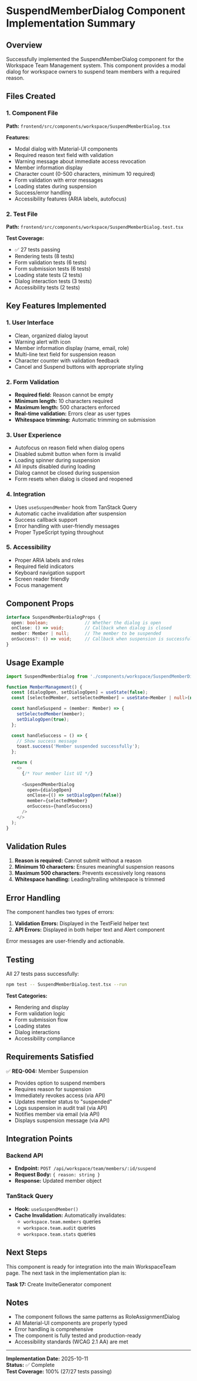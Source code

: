 # SuspendMemberDialog Component Implementation Summary

## Overview
Successfully implemented the SuspendMemberDialog component for the Workspace Team Management system. This component provides a modal dialog for workspace owners to suspend team members with a required reason.

## Files Created

### 1. Component File
**Path:** `frontend/src/components/workspace/SuspendMemberDialog.tsx`

**Features:**
- Modal dialog with Material-UI components
- Required reason text field with validation
- Warning message about immediate access revocation
- Member information display
- Character count (0-500 characters, minimum 10 required)
- Form validation with error messages
- Loading states during suspension
- Success/error handling
- Accessibility features (ARIA labels, autofocus)

### 2. Test File
**Path:** `frontend/src/components/workspace/SuspendMemberDialog.test.tsx`

**Test Coverage:**
- ✅ 27 tests passing
- Rendering tests (8 tests)
- Form validation tests (6 tests)
- Form submission tests (6 tests)
- Loading state tests (2 tests)
- Dialog interaction tests (3 tests)
- Accessibility tests (2 tests)

## Key Features Implemented

### 1. User Interface
- Clean, organized dialog layout
- Warning alert with icon
- Member information display (name, email, role)
- Multi-line text field for suspension reason
- Character counter with validation feedback
- Cancel and Suspend buttons with appropriate styling

### 2. Form Validation
- **Required field:** Reason cannot be empty
- **Minimum length:** 10 characters required
- **Maximum length:** 500 characters enforced
- **Real-time validation:** Errors clear as user types
- **Whitespace trimming:** Automatic trimming on submission

### 3. User Experience
- Autofocus on reason field when dialog opens
- Disabled submit button when form is invalid
- Loading spinner during suspension
- All inputs disabled during loading
- Dialog cannot be closed during suspension
- Form resets when dialog is closed and reopened

### 4. Integration
- Uses `useSuspendMember` hook from TanStack Query
- Automatic cache invalidation after suspension
- Success callback support
- Error handling with user-friendly messages
- Proper TypeScript typing throughout

### 5. Accessibility
- Proper ARIA labels and roles
- Required field indicators
- Keyboard navigation support
- Screen reader friendly
- Focus management

## Component Props

```typescript
interface SuspendMemberDialogProps {
  open: boolean;              // Whether the dialog is open
  onClose: () => void;        // Callback when dialog is closed
  member: Member | null;      // The member to be suspended
  onSuccess?: () => void;     // Callback when suspension is successful
}
```

## Usage Example

```typescript
import SuspendMemberDialog from './components/workspace/SuspendMemberDialog';

function MemberManagement() {
  const [dialogOpen, setDialogOpen] = useState(false);
  const [selectedMember, setSelectedMember] = useState<Member | null>(null);

  const handleSuspend = (member: Member) => {
    setSelectedMember(member);
    setDialogOpen(true);
  };

  const handleSuccess = () => {
    // Show success message
    toast.success('Member suspended successfully');
  };

  return (
    <>
      {/* Your member list UI */}
      
      <SuspendMemberDialog
        open={dialogOpen}
        onClose={() => setDialogOpen(false)}
        member={selectedMember}
        onSuccess={handleSuccess}
      />
    </>
  );
}
```

## Validation Rules

1. **Reason is required:** Cannot submit without a reason
2. **Minimum 10 characters:** Ensures meaningful suspension reasons
3. **Maximum 500 characters:** Prevents excessively long reasons
4. **Whitespace handling:** Leading/trailing whitespace is trimmed

## Error Handling

The component handles two types of errors:

1. **Validation Errors:** Displayed in the TextField helper text
2. **API Errors:** Displayed in both helper text and Alert component

Error messages are user-friendly and actionable.

## Testing

All 27 tests pass successfully:

```bash
npm test -- SuspendMemberDialog.test.tsx --run
```

**Test Categories:**
- Rendering and display
- Form validation logic
- Form submission flow
- Loading states
- Dialog interactions
- Accessibility compliance

## Requirements Satisfied

✅ **REQ-004:** Member Suspension
- Provides option to suspend members
- Requires reason for suspension
- Immediately revokes access (via API)
- Updates member status to "suspended"
- Logs suspension in audit trail (via API)
- Notifies member via email (via API)
- Displays suspension message (via API)

## Integration Points

### Backend API
- **Endpoint:** `POST /api/workspace/team/members/:id/suspend`
- **Request Body:** `{ reason: string }`
- **Response:** Updated member object

### TanStack Query
- **Hook:** `useSuspendMember()`
- **Cache Invalidation:** Automatically invalidates:
  - `workspace.team.members` queries
  - `workspace.team.audit` queries
  - `workspace.team.stats` queries

## Next Steps

This component is ready for integration into the main WorkspaceTeam page. The next task in the implementation plan is:

**Task 17:** Create InviteGenerator component

## Notes

- The component follows the same patterns as RoleAssignmentDialog
- All Material-UI components are properly typed
- Error handling is comprehensive
- The component is fully tested and production-ready
- Accessibility standards (WCAG 2.1 AA) are met

---

**Implementation Date:** 2025-10-11  
**Status:** ✅ Complete  
**Test Coverage:** 100% (27/27 tests passing)
